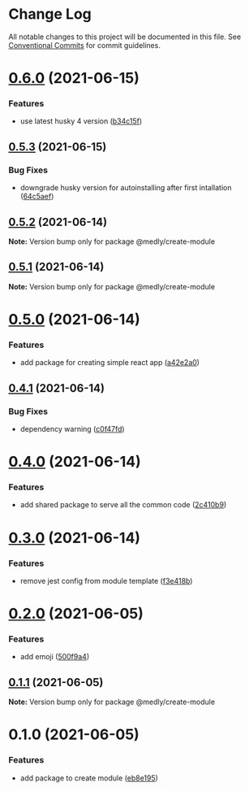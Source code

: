 # Change Log

All notable changes to this project will be documented in this file.
See [Conventional Commits](https://conventionalcommits.org) for commit guidelines.

# [0.6.0](https://github.com/medly/starter/compare/@medly/create-module@0.5.3...@medly/create-module@0.6.0) (2021-06-15)


### Features

* use latest husky 4 version ([b34c15f](https://github.com/medly/starter/commit/b34c15f6e29511af5b551cfd09f2349c0dd7308f))





## [0.5.3](https://github.com/medly/starter/compare/@medly/create-module@0.5.2...@medly/create-module@0.5.3) (2021-06-15)


### Bug Fixes

* downgrade husky version for autoinstalling after first intallation ([64c5aef](https://github.com/medly/starter/commit/64c5aef578a39bcc0a0f442194627736fa7575d2))





## [0.5.2](https://github.com/medly/starter/compare/@medly/create-module@0.5.1...@medly/create-module@0.5.2) (2021-06-14)

**Note:** Version bump only for package @medly/create-module





## [0.5.1](https://github.com/medly/starter/compare/@medly/create-module@0.5.0...@medly/create-module@0.5.1) (2021-06-14)

**Note:** Version bump only for package @medly/create-module





# [0.5.0](https://github.com/medly/starter/compare/@medly/create-module@0.4.1...@medly/create-module@0.5.0) (2021-06-14)


### Features

* add package for creating simple react app ([a42e2a0](https://github.com/medly/starter/commit/a42e2a07a81ebb0f57618022ef915034b08f0a73))





## [0.4.1](https://github.com/medly/starter/compare/@medly/create-module@0.4.0...@medly/create-module@0.4.1) (2021-06-14)


### Bug Fixes

* dependency warning ([c0f47fd](https://github.com/medly/starter/commit/c0f47fd83b57be096da5afa5b18deedaf48ff5e0))





# [0.4.0](https://github.com/medly/starter/compare/@medly/create-module@0.3.0...@medly/create-module@0.4.0) (2021-06-14)


### Features

* add shared package to serve all the common code ([2c410b9](https://github.com/medly/starter/commit/2c410b9cb07e4c51b16d26fbf407fac662651f2c))





# [0.3.0](https://github.com/medly/starter/compare/@medly/create-module@0.2.0...@medly/create-module@0.3.0) (2021-06-14)


### Features

* remove jest config from module template ([f3e418b](https://github.com/medly/starter/commit/f3e418b440724724d710d3faf5692fbf04deb20b))





# [0.2.0](https://github.com/medly/starter/compare/@medly/create-module@0.1.1...@medly/create-module@0.2.0) (2021-06-05)


### Features

* add emoji ([500f9a4](https://github.com/medly/starter/commit/500f9a47619b9b74bd7f2bf84ca3604b000ca207))





## [0.1.1](https://github.com/medly/starter/compare/@medly/create-module@0.1.0...@medly/create-module@0.1.1) (2021-06-05)

**Note:** Version bump only for package @medly/create-module





# 0.1.0 (2021-06-05)


### Features

* add package to create module ([eb8e195](https://github.com/medly/starter/commit/eb8e195f6a15c67b2c93d4e956d89128b2058573))
